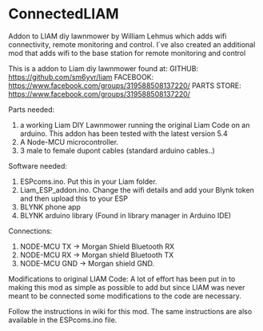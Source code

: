 # ConnectedLIAM
Addon to LIAM diy lawnmower by William Lehmus which adds wifi connectivity, remote monitoring and control. 
I´ve also created an additional mod that adds wifi to the base station for remote monitoring and control

This is a addon to Liam diy lawnmower found at:
GITHUB: https://github.com/sm6yvr/liam
FACEBOOK: https://www.facebook.com/groups/319588508137220/
PARTS STORE: https://www.facebook.com/groups/319588508137220/

Parts needed:
1) a working Liam DIY Lawnmower running the original Liam Code on an arduino. This addon has been tested with the latest version 5.4 
2) A Node-MCU microcontroller.
3) 3 male to female dupont cables (standard arduino cables..) 

Software needed:
1) ESPcoms.ino. Put this in your Liam folder.
2) Liam_ESP_addon.ino. Change the wifi details and add your Blynk token and then upload this to your ESP
3) BLYNK phone app
4) BLYNK arduino library (Found in library manager in Arduino IDE)

Connections:
1) NODE-MCU TX -> Morgan Shield Bluetooth RX
2) NODE-MCU RX -> Morgan shield Bluetooth TX
3) NODE-MCU GND -> Morgan shield GND. 

Modifications to original LIAM Code:
A lot of effort has been put in to making this mod as simple as possible to add but
since LIAM was never meant to be connected some modifications to the code are necessary. 

Follow the instructions in wiki for this mod. 
The same instructions are also available in the ESPcoms.ino file. 


